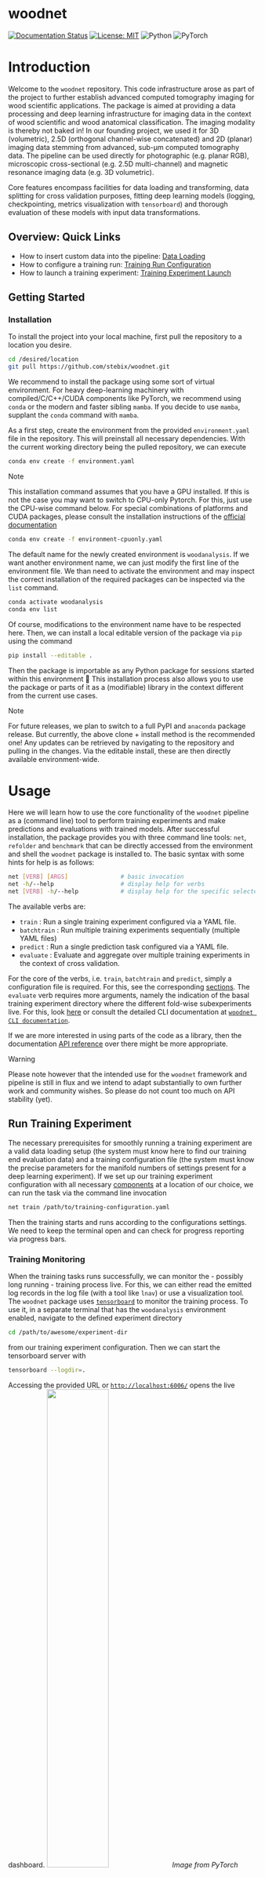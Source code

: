 # woodnet

[![Documentation Status](https://readthedocs.org/projects/woodnet/badge/?version=latest)](https://woodnet.readthedocs.io/en/latest/?badge=latest)
[![License: MIT](https://img.shields.io/badge/License-MIT-yellow.svg)](https://opensource.org/licenses/MIT)
![Python](https://img.shields.io/badge/python-3670A0?style=for-the-badge&logo=python&logoColor=ffdd54)
![PyTorch](https://img.shields.io/badge/PyTorch-%23EE4C2C.svg?style=for-the-badge&logo=PyTorch&logoColor=white)

# Introduction

Welcome to the `woodnet` repository. This code infrastructure arose as part of the project to further establish
advanced computed tomography imaging for wood scientific applications.
The package is aimed at providing a data processing and deep learning infrastructure for imaging data in the context of wood scientific and wood anatomical classification.
The imaging modality is thereby not baked in!
In our founding project, we used it for 3D (volumetric), 2.5D (orthogonal channel-wise concatenated) and 2D (planar) imaging data stemming from advanced, sub-μm computed tomography data.
The pipeline can be used directly for photographic (e.g. planar RGB), microscopic cross-sectional (e.g. 2.5D multi-channel) and magnetic resonance imaging data (e.g. 3D volumetric).

Core features encompass facilities for data loading and transforming, data splitting for cross validation purposes, fitting deep learning models (logging, checkpointing, metrics visualization with `tensorboard`) and thorough evaluation of these models with input data transformations.

## Overview: Quick Links

- How to insert custom data into the pipeline: [Data Loading](#data-loading)
- How to configure a training run: [Training Run Configuration](#training-run-configuration)
- How to launch a training experiment: [Training Experiment Launch](#run-training-experiment)

## Getting Started

### Installation

To install the project into your local machine, first pull the repository to a location you desire.

```bash
cd /desired/location
git pull https://github.com/stebix/woodnet.git
```

We recommend to install the package using some sort of virtual environment. For heavy deep-learning machinery with compiled/C/C++/CUDA components like PyTorch,
we recommend using `conda` or the modern and faster sibling `mamba`. If you decide to use `mamba`, supplant the `conda` command with `mamba`.

As a first step, create the environment from the provided `environment.yaml` file in the repository. This will preinstall all necessary dependencies.
With the current working directory being the pulled repository, we can execute

```bash
conda env create -f environment.yaml
```

> [!NOTE]
> This installation command assumes that you have a GPU installed. If this is not
> the case you may want to switch to CPU-only Pytorch. For this, just use the CPU-wise command below. For special combinations of platforms and CUDA packages, please consult the installation instructions of the [official documentation](https://pytorch.org/)
> 
```bash
conda env create -f environment-cpuonly.yaml
```

The default name for the newly created environment is `woodanalysis`. If we want another environment name, we can just modify the first line of the environment file.
We than need to activate the environment and may inspect the correct installation of the required packages can be inspected via the `list` command.

```bash
conda activate woodanalysis
conda env list
```

Of course, modifications to the environment name have to be respected here.
Then, we can install a local editable version of the package via `pip` using the command

```bash
pip install --editable .
```

Then the package is importable as any Python package for sessions started within this environment 🎉
This installation process also allows you to use the package or parts of it as a (modifiable) library in the context different from the current use cases.

>[!NOTE]
> For future releases, we plan to switch to a full PyPI and `anaconda` package release. But currently, the above clone + install method is the recommended one!
> Any updates can be retrieved by navigating to the repository and pulling in the changes. Via the editable install, these are then directly available environment-wide.


# Usage

Here we will learn how to use the core functionality of the `woodnet` pipeline as a (command line) tool to perform training experiments and make predictions and evaluations with trained models.
After successful installation, the package provides you with three command line tools: `net`, `refolder` and `benchmark` that can be directly accessed from the environment and shell the `woodnet` package is installed to.
The basic syntax with some hints for help is as follows:

```bash
net [VERB] [ARGS]               # basic invocation
net -h/--help                   # display help for verbs
net [VERB] -h/--help            # display help for the specific selected verb
```

The available verbs are:

- ``train`` : Run a single training experiment configured via a YAML file.
- ``batchtrain`` : Run multiple training experiments sequentially (multiple YAML files)
- ``predict`` : Run a single prediction task configured via a YAML file.
- ``evaluate`` : Evaluate and aggregate over multiple training experiments in the context of cross validation.

For the core of the verbs, i.e. ``train``, ``batchtrain`` and ``predict``, simply a configuration file is required. For this, see the corresponding [sections](#run-training-experiment).
The ``evaluate`` verb requires more arguments, namely the indication of the basal training experiment directory where the different fold-wise subexperiments live.
For this, look [here](#run-evaluation-experiment) or consult the detailed CLI documentation
at [`woodnet CLI documentation`](https://woodnet.readthedocs.io/en/latest/usage.html).

If we are more interested in using parts of the code as a library, then the documentation [API reference](https://woodnet.readthedocs.io/en/latest/api/modules.html) over there might be more appropriate.
> [!WARNING]
> Please note however that the intended use for the `woodnet` framework and pipeline is still in flux and we intend to adapt substantially to own further work and community wishes. So please do not count too much on API stability (yet).

## Run Training Experiment

The necessary prerequisites for smoothly running a training experiment are a valid data loading setup (the system must know here to find our training end evaluation data) and a training configuration file
(the system must know the precise parameters for the manifold numbers of settings present for a deep learning experiment).
If we set up our training experiment configuration with all necessary [components](#components) at a location of our choice, we can run the task via the command line invocation

```bash
net train /path/to/training-configuration.yaml
```

Then the training starts and runs according to the configurations settings.
We need to keep the terminal open and can check for progress reporting via progress bars.

### Training Monitoring

When the training tasks runs successfully, we can monitor the - possibly long running - training process live.
For this, we can either read the emitted log records in the log file (with a tool like `lnav`) or use a visualization tool.
The `woodnet` package uses [`tensorboard`](https://www.tensorflow.org/tensorboard) to monitor the training process.
To use it, in a separate terminal that has the `woodanalysis` environment enabled, navigate to the defined experiment directory

```bash
cd /path/to/awesome/experiment-dir
```

from our training experiment configuration. Then we can start the tensorboard server with

```bash
tensorboard --logdir=.
```

Accessing the provided URL or [`http://localhost:6006/`](http://localhost:6006/)
opens the live dashboard.
<img src="https://pytorch.org/tutorials/_images/tensorboard_scalars.png" width=50% height=50%>
*Image from PyTorch Docs*

## Run Evaluation Experiment

To thoroughly evaluate an experiment with cross validation, we can use the CLI tooling again. The ``woodnet`` package facilitates automated evaluation (model loading & configuration fold-wise and checkpoint-wise) and evaluation with
input data transformations. Results are stored on the file system and can be aggregated with further tools.
Of course, it is necessary that we have completed $N >= 2$ successful training experiments with cross validation to evaluate them.
The evaluation pipeline expects that the individual training experiments in the cross validation context are laid out in a canonical structure.
The structure is illustrated below:

```
.
└── cv-experiment-basedir/
    ├── fold-1/
    │   ├── logs/
    │   └── checkpoints/
    ├── fold-2/
    │   ├── logs/
    │   └── checkpoints/
    ├── ...
    ├── fold-N/
    │   ├── checkpoints/
    │   └── logs/
    └── inference/                  # newly created on first evaluation task
        └── timestamp-1/            # subsequent runs get unique timestamps
            ├── evaluation.json
            ├── timestamp.log
            └── ...
```

For such a training experiment layout, we can run the full evaluation again via CLI via

```bash
net evaluate /path/to/experiment-basedir transform-template 
```

The second argument is the template name (name for builtin, path for template file anywhere on the system) specifying the transformations to use for the robustness evaluation.
Then the system will perform predictions and evaluate all models (could be many due to the sampling/saving of model states) of all folds (determined by our CV strategy) with all transformations (set in the transform template) applied to the input data and aggregate the results in an inference directory created on the level of the `fold-N` directories.
For every evaluation run, a new subdirectory with the timestamp of the run is created.
We can then process, analyze and visualize the aggregated performance metrics to gain insights over model performance and potential performance degradation for input data transformation.

# Components

In this section, we look at the different components of the model and data pipeline.
We want to provide insights about possibilities to configure the package.
The main entry point for primary usage is the [data loading section](#data-loading) where instructions about injecting your data (e.g. scanned volumes, scanned planar images or microscopy data) into the system is provided.
The following sections are concerned with explaining the configuration files
to [control training experiments](#training-run-configuration) and performing prediction and evaluation tasks.

## Data Loading

The central place to inject data into the `woodnet` system is via the `dataconf.yaml` configuration file.

You have two ways to insert the path to the datac onfiguration file. Variant A is by using the CLI application. Variant B is by modification or creation of the `.env` environment file in the repository root on your machine.

We can point the `woodnet` pipeline by inserting the location (absolute path ideally)
in a `.env` file located in the repository root.

```bash
woodnet-repository
  - .env                # create this here or modify it
  - ...
```

There you exhaustively specify all data instances as a mapping from an unique identification string
(ID) to certain metadata.
In the following, this metadata is called the dataset instance *fingerprint*.

The human-readable YAML file `dataconf.yaml` is the central tool to tell the `woodnet` framework
from where the data should be loaded.

It consists of three necessary building blocks. The `class_to_label_mapping` section, where we specify
the mapping from human-readable, semantic class names to integer numbers:

```yaml
class_to_label_mapping:
  softwood : 0
  hardwood : 1
```

The second building block is the instance mapping part where we can specify the dataset instances
as unique string IDs to use these IDs in other places (e.g. configurations and dataset builders).
Another advantage of this central registration of datasets is the possibility to automatically
split our datasets into disjoint training and validation sets and transform a training configuration file correspondingly. For further information on cross validation functionality, head over to the small tutorial [chapter](#cross-validation-tooling).
The framework needs further information about the dataset instances, thus we need to specify
more information for every ID. This leads to the following layout:

```yaml
instance_mapping :

  awesome-unicorn:
    location: '/my/fancy/location/awesome-unicorn.zarr'
    classname: hardwood
    group: pristine

  scan-ef04:
    location: '/my/fancy/location/scan-ef04.zarr'
    classname: softwood
    group: pristine

  scan-c07f:
    location: '/my/other/data/location/scan-c07f.zarr'
    classname: hardwood
    group: withered

  jean-luc-picard:                                      # unique ID can be different from file name
    location: '/another/datasource/scan-x07j.zarr'      # but similarity can be a good idea
    classname: hardwood
    group: withered
```

In the above example, we specified the first dataset instance with the unique ID `awesome-unicorn`.
Of course, arbitrarily many datasets - each with unique ID - can be specified with the file.
The fundamental data is expected to be at `'/my/fancy/location/awesome-unicorn.zarr'`.
Note that any unique string ID can be chosen here, even much more mundane like e.g. `scan-1`
for the first scan of a hypothetical series of scans.
Here, we also make first contact with the data format, namely a [`zarr`](https://zarr.dev/) array.
Later, we will take a closer look on the expected data layout, alternatives to `zarr` arrays and
ways in which we can implement additional data storage interfaces.
Going back to our `awesome-unicorn` instance, we indicated via the `classname: hardwood` attribute
that the data belongs to the `hardwood` class. We usually choose and set up classes specific for our
classification task.
The last attribute of the fingerprint is the `group` attribute. Here we have the option to specify further information about sub-groups in our data. Subsets of single classes may belong to a subgroup,
if some data parameters may be shared.
An illustrative example could be: We want to perform binary classification between hardwood and softwood
species and for both classes we have a large number of samples. For both classes, we obtained
samples from freshly logged wood that we mark with the `group: pristine` attribute.
We additionally got samples that were exposed to the elements and mark these with the
`group: withered` attribute. We can use the `group` data instance attribute during the creation of the cross-validation splits of the specified instances into the training set and the validation set.
In addition to the "default" variant of class-stratified `k`-fold cross-validation we may then
employ group-wise `k`-fold cross-validation. Then we can evaluate whether the model is able/flexible/intelligent enough to generalize across groups.

The last necessary building block for the data configuration file is the specification of
an internal path. The internal path is the last bit of information of the route to
the basic numerical array data. Both current natively supported array formats (`zarr` and `hdf5`) support internal paths, allowing the bundling of multiple array-wise dataset in a single object. Thus, we need to sepcify the internal path for our datasets like so:

```yaml
internal_path: 'group/dataset'
```

You can choose this as you like, but for the time being it should be global for the subset of arrays we are using in training and evaluation.
A full exemplary template of the data configuation file is shown

```yaml
class_to_label_mapping:
  softwood : 0
  hardwood : 1

instance_mapping:

  awesome-unicorn:
    location: '/my/fancy/location/awesome-unicorn.zarr'
    classname: hardwood
    group: pristine

  scan-ef04:
    location: '/my/fancy/location/scan-ef04.zarr'
    classname: softwood
    group: pristine

  scan-c07f:
    location: '/my/other/data/location/scan-c07f.zarr'
    classname: hardwood
    group: withered

  jean-luc-picard:                                      # unique ID can be different from file name
    location: '/another/datasource/scan-x07j.zarr'      # but similarity can be a good idea
    classname: hardwood
    group: withered


internal_path: 'group/dataset'
```

For your own experiments, just introduce your datasets into the file and use the unique identifiers in the configuration file to start a training experiment.

## Training Run Configuration

In this section we take a look at how to use the provided command line interface (CLI) and
configuration files (YAML) to perform a training run.
We dissect an exemplary training configuration file by taking a closer look at each individual
section component.

### General Block

This block sets the output directory for the training experiment and the training device. It generally looks like so:

```yaml
experiment_directory: /path/to/awesome/experiment-dir
device: cuda:1                                            
```

#### Training Directory

The training directory (i.e. `experiment-dir` in the above example) is the central collection location where all permanent artifacts of our
training experiment are saved.
The permanent artifacts are:

- Trained model weight checkpoints: this is the primary result of our experiment! A `checkpoints` subdirectory contains all checkpoints files.

- Log file: a large number of settings, events and stuff is logged for later inspection in a text log file. This file is located in a `logs` folder inside the `experiment_directory`.

- Configuration file: the configuration file for the training experiment is backed up in this directory as well. This enables the analysis of the experiment later on (very handy!). This file is also located in the `logs` directory.

- `tensorboard` log file: We use this library to visualize and analyze the training experiment on the fly. More on this later. This file is also located in the `logs` directory.

This leads to the layout shown below. Note that the file names may differ (timestamps, etc.).

```
.
└── experiment-dir/
    ├── checkpoints/
    │   ├── chkpt_$UUID.pth            # model checkpoint file
    │   ├── ...
    │   └── chkpt_$UUID-N.pth          # another model checkpoint file
    └── logs/
        ├── $timestamp.log             # log file for full training experiment
        ├── backup_training_configuration.yaml
        └── events.out.tfevents.$UUID  # tensorboard event file
```

The directory will be created if it is not present. Due to the uniqueness of all above artifacts to a single training experiments it is highly recommended to choose a new training directory for each individual training experiment.

#### Device

The device option lets us choose the device on which we want to perform the training experiment calculation. The common options are `cpu` for (often infeasibly slow) central processing unit (CPU) training or `cuda` for accelerated graphic processing unit (GPU) training. For systems that sport multiple GPUs, we can use `cuda:$N` with `$N` indicating an appropriate integer that pins the specific GPU in our system on which we desire the training experiment to run on.

### Model Block

In the model block, we configure our core deep learning model.
In general, we can set all user-facing parameters in the initializer (i.e. `__init__` method) of the model class here. Additionally, model ahead-of-time (AOT) and just-in-time (JIT) compilation
flags can be set here in the optional `compile` subconfiguration. For more information on AOT and JIT-functionality via `torch.compile` please consider the [PyTorch docs](https://pytorch.org/tutorials/intermediate/torch_compile_tutorial.html).
> [!CAUTION]
> The very useful compilation functionality is currently sadly not 
> supported under Windows. This is caused by the underlying `triton` compiler backend. See e.g. in the [GitHub issue](https://github.com/pytorch/pytorch/issues/122094).
> A fix/upgrade might however be released soon 🤞
Back to specifying our deep learning model.
A typical model block may look like this:

```yaml
model:
  name: ResNet3D          # model class and settings go here
  in_channels: 1
  compile:                # optional model compilation settings
    enabled: True         # using this can speed up training and prediction tasks
    dynamic: False
    fullgraph: False
```

In this example, we selected the `ResNet3D` from our model zoo and configured it to have a single input channel. Single channel data is typical for monochromatic computed tomography data. For light microscopy data, we may encounter multi channel data due to the separate measurement of red, green and blue intensities (RGB) in a photographic sensor.
We also (optionally) set the model compilation flag. In the above example, the model will be compiled at the first iteration at the cost of a small, singular latency increase and the benefit of substantial acceleration during following iterations.
>[!TIP]
> If we want to use custom model implementations, we can inject implementations into the package
> or modify files.
> So if another architecture is needed, we can head over to the section on injecting [custom models](#custom-models).
> We also plan to support more models directly in the future 🚀

### Optimizer Block

This block specifies optimizer, i.e. the algorithm with which we compute our gradients to perform the descent step each iteration. Here, you may select from all `PyTorch`-provided algorithms that live in
the [`torch.optim`](`https://pytorch.org/docs/stable/optim.html#algorithms`) namespace. Popular choices include `Adam` and `SGD`.

```yaml
optimizer:
  name: Adam
  learning_rate: 1e-3
```

The most important optimizer hyperparameter, the step size during gradient descent, is the `learning_rate`. It must always be provided.
Any further keyword arguments are passed through to the optimizer instance at initialization time.

### Loss Function Block

In this block we can select the loss function. Similar to the optimizer block, we have full access to the Pytorch-supplied [loss functions](https://pytorch.org/docs/stable/nn.html#loss-functions).

```yaml
loss:
  name: BCEWithLogitsLoss
  reduction: mean
```

Again, the loss function class is selected via the `name` field that must match the desired loss function class of Pytorch.
Any further keyword arguments are passed trough to the class initializer function.

### Trainer Block

The trainer block can be utilized to set core parameters of the training experiment run.
Major settings are explained via comments in the following exemplary trainer configuration:

```yaml
trainer:
  # select the trainer class via its string name
  name: Trainer
  # set the log frequency of core model metrics
  log_after_iters: 1000
  # set the frequency for performing a validation run
  validate_after_iters: 2500
  # set the maximum allowed number of epochs and iterations
  max_num_epochs: 500
  max_num_iters: 175000
  # select the validation metric and indicate whether a higher or lower score is better
  # for the current setting 'classification accuracy' (ACC), obviously higher is better
  validation_metric: ACC
  validation_metric_higher_is_better: True
  # configure the top-k-cache of of model weights we want to retain for this training experiment 
  score_registry:
    name: Registry
    capacity: 4
    score_preference: higher_is_better
  # advanced training experiment debugging: set parameter/gradient/... 
  # logging and visualization in tensorboard 
  parameter_logger:
    name: HistogramLogger
```

For a validation run, the training is paused and predictions for all validation data instances will be performed. The result of this run (i.e. the validation metric score) is reported to the log file and sent to the tensorboard inspection tool.
Also, the model weights are saved as a checkpoint if the score for a validation run is optimal or in the top-`k`-optimal range.
This setting influences the number of checkpoint files we may encounter in our ``checkpoints`` directory (see this [section](#run-evaluation-experiment)) after the conclusion of the run.
We can set the maximum number of iterations and epochs as an exit condition for conclusion of the training experiment. Note that the system exits the experiment run as soon as the first of both criterions is fulfilled.

### Loaders Block

The loaders block is concerned with configuring the data loading.
In the global block, we can configure general settings. The two following subblocks
are concerned with settings that are specific to the data loading and processing within the
two distinct phases, namely the `train` (training) phase and the `val` (validation) phase.  

#### Global Loaders Subblock

We can select the dataset class via the `dataset` attribute in the global loaders subblock.
This is the primary setting for selection of the 2D, 2.5D and 3D formulations of the pipeline.
The dataset classes and their accompanying builder classes implement the loading of the raw data from the file system into the main memory and their partitioning into appropriately shaped elements.
For `TileDataset`, we would receive subvolume chunks formed according to `tileshape` like $(t_z, t_y, t_x)$.
For `TriaxialDataset`, we would receive concatenated triaxial slices of the form $(3, t_y, t_x)$.
For `TiledEagerSliceDataset`, we would receive planar slices of the form $(t_y, t_x)$.

```yaml
loaders:
  # select the dataset class
  dataset: TileDataset
  # set the size of the of the subvolume or slice-tile
  tileshape: [256, 256, 256]
  # batch size setting - tune to VRAM memory availability
  batchsize: 2
  # set multiprocessing worker count for data loaders
  num_workers: 0
  # toggle memory pinning for the data loader
  pin_memory: True
```

> [!WARNING]
> Note that we have to make sure that the data dimensionality (2D, 2.5D, 3D) matches the model dimensionality.
> Otherwise we may get shape mismatch errors at the beginning of the training experiment. 

The `num_workers` setting allows us to set the worker process count for data loading. It should be a nonnegative integer and the setting `0` symbolizes single-thread data loading (everything happens in the main thread). The performance implications of this setting can be substantial (both positive and negative) and are interdependent with other aspects/settings (i.e. data processing and augmentation, rad speeds, ...). To get sensible orientation data for optimal settings, we may use the `benchmark` CLI tool provided by the `woodnet` package.
The `pin_memory` setting toggles the usage of pinned, i.e. non-paged memory for the Pytorch CPU-based tensors. Using pinned memory can increase data transfer performance in certain scenarios.

#### Training Loader Subblock

The training loader subblock must be included in the global loaders block.
Here we can set the dataset instances that are used for training the model weights by writing the desired instance IDs into the `instances_ID` list.
For training data augmentation, we can also specify one or as many as desired training data transformations as elements of a list under the key `transform_configurations`.

```yaml
train:
  # select the training data instances via the unique identifiers that were set in the
  # data configuration file
  instances_ID: [awesome-unicorn, scan-ef04, scan-c07f]

  transform_configurations:
    - name: Normalize
      mean: 1
      std:  0.5

    - name: GaussianNoise
      mean: 0.0
      std: 0.5
      p_execution: 0.33
```

For the transformations, we can again make use of the simple `keyword : value` syntax of YAML. Minimally, the name attribute of the transform is required to find the corresponding class in the code.
We can use custom transformation classes that are implemented inside the namespace/module `woodnet.transformations.transforms`. If we want to randomize the choice of transformations we can employ the container classes located in `woodnet.transformations.container`.
An additional set of diverse transformations is provided via the [MONAI](https://docs.monai.io/en/stable/transforms.html#vanilla-transforms) third party package. These transforms are also automatically recognized via the name attribute (must exactly match the class name).
The configuration is again performed via keyword passthrough.
Thus, the keyword argument dictionary `{'mean' : 1, 'std' : 0.5}` is passed tp the `Normalize`
class initializer.

#### Validation Loader Subblock

The validation loader section is in principle very similar to the training loaders subblock. An exemplary instance is given below. In practice, a more extensive/substantial validation set is of course advisable.

```yaml
val:
  instances_ID: [jean-luc-picard]

  transform_configurations:
    - name: Normalize
      mean: 1.1
      std:  0.52
```

Usually, the transformations applied to the validation data elements differ from the training data transformations.
Firstly, we have to compute features like mean and standard deviation differently for every subset to avoid premature feature engineering.
Secondly, the generation of synthetic data via augmentation is a beneficial procedure applied in the training phase. However, in the validation phase usually unaugmented data is utilized.  

## Cross Validation Tooling

Cross validation (CV) is a crucial technique for improving the reliability of our deep learning models, especially when we are working with limited data. In the small data regime, the hazard of our models to overfit or to succumb to selection bias, meaning they perform well on training data but poorly on unseen data, is relatively larger.
Instead of training on just one split of the data, we divide our dataset into multiple "folds" and train the model multiple times, each time using a different fold as the validation set.
This ensures that the model performance is assessed on a variety of data splits, reducing the risk of overfitting and over-optimistically evaluating the performance of our model.

> [!NOTE]
> The CV experiment basically reduces to performing quite similar training experiments with different unique dataset element IDs in the training and validation section, i.e. *ceteris paribus*.
> Thus, other (hyper-) parameters should be kept the same.  

The `woodnet` machinery provides some convenience tools to quickly perform cross validation for our training experiments to mitigate tedious manual editing and potential errors.
First, it offers automated splitting machinery operating automatically utilizing the dataset instances we declared in the instance mapping.
The ``refolder`` tool then allows the creation of new configuration files from templates
with training and validation dataset instances set according to the split!
This simplifies performing cross validation experiments, since we can start with a basal configuration file, produce `N` fold-wise configurations from it and run the experiments sequentially with the `batchtrain` command. For a detailed specification of both commands head over to the [CLI documentation](https://woodnet.readthedocs.io/en/latest/usage.html#net-cli).

> [!TIP]
> To produce a set of fold-wise CV configurations, make sure to change both the training-test splits
> and the experiment directory in the configuration.
> The experiment directory setup should be such that the canonical directory structure shown [here](#run-evaluation-experiment) is reproduced.

The core training-validation split of the unique IDs can be performed with on of two currently supported splitting techniques:

- Stratified `k`-fold cross-validation is a variation of `k`-fold cross-validation that ensures each fold preserves the proportion of classes in the original dataset. In standard `k`-fold, the data is randomly split into `k` subsets, or folds, which can result in an uneven distribution of class labels in each fold, particularly in imbalanced datasets. Stratified `k`-fold addresses this by ensuring that each fold has a representative balance of classes, similar to the overall dataset.

- Stratified group `k`-fold cross-validation is an extension of stratified `k`-fold designed for scenarios where data is grouped into clusters or subsets. It combines stratification, ensuring that each fold maintains the class distribution, with group partitioning, ensuring that all data from a particular group appears in only one fold.

For a detailed and graphical explanation of both approaches, we can also consult the excellent `scikit-learn` [user guide](https://scikit-learn.org/stable/modules/cross_validation.html#cross-validation-iterators-with-stratification-based-on-class-labels), which this implementation is also based on.

## Custom Models

If we want to utilize models not currently implemented in the package, we can inject the custom model implementations via two approaches.
The first approach is to directly modify the two core model files, e.g. `woodnet.models.planar` or
`woodnet.models.volumetric` such that they contain our new model implementation. This allows direct instantiation via the YAML-configuration file workflow. A drawback would be, that git merge conflicts might arise when pulling new updates from the remote repository. Also, poorer code structuring due to mixing of origins/concerns would be in effect.
The second option works by copying your implementation file into the `woodnet.models` submodule of the full package.
In practice, we can just put our custom model implementation inside a separate Python module (i.e. a `.py` file).
> [!IMPORTANT]
> The file should use an appropriate name with the indication prefix `customcontrib_$DESIREDNAME.py`, where the prefix with the trailing underscore `customcontrib_` must be used exactly.
Then, we can copy this module to the `woodnet.models` submodule and use the custom model via the YAML configuration file workflow.

If we create a custom model `SuperModel` in the file `customcontrib_SuperModel.py` like so:

```python
import torch

class SuperModel(torch.nn.Module):
    # supermodel implementation here
    pass
```

then the file should be placed like so in the cloned repository layout:

```
.
└── woodnet/
    └── src/
        └── woodnet/
            └── models/
                ├── volumetric.py                    # example builtin model file
                └── customcontrib_SuperModel.py      # user-supplied model module
```

Currently, this is somewhat brittle and inconvenient. We do plan to improve this.
The custom model implementation modules are then collected via a filename matching scheme and are available for the name-based instantiation logic.
Note that when we create models from the configuration, the first model class with a matching name is used. If we implement custom models with the same name as already implemented model, name shadowing
may lead to errors. Thusly pick an unique model class name.

## Miscellaneous

### Further Usage Ideas

The presented pipeline implementation could serve in different to the wood science community.
Firstly, the implementation could be adopted as a purpose-built template to inject **custom CT data** of wood samples to gauge classification performance for this specific dataset.
Furthermore, adoption to **light microscopic** datasets is easily conceivable since a fully planar 2D formulation is included in the package.
Also, usage with **multiplanar microscopic** images is possible. For this, the triaxial formulation with a preset ordering for the typical wood anatomic cross sections may be appropriate.

### Bugs, Questions, Requests and Contributions

If you find bugs or have general questions please do not hesitate to open an issue. We will gladly try to answer and improve the pipeline.
Also, we would be happy to include feature requests or use cases if they are within the general scope of our pipeline. For this, also head over to the repository issues tab and open with label `enhancement`! 🧰

### Acknowledgements

See e.g. our citations and literature in the paper manuscript.
Also many thanks to the incredible global open-source community and its fruits of labor ❤️ i.e. the dependencies crucial to this implementation:
Python, PyTorch, monai, pytest, sphinx, and many more!

## About

Author Jannik Stebani. Released under the MIT license.
Accompanying manuscript: TODO:INSERT by Jannik Stebani, Tim Lewandrowski, Kilian Dremel and Simon Zabler
